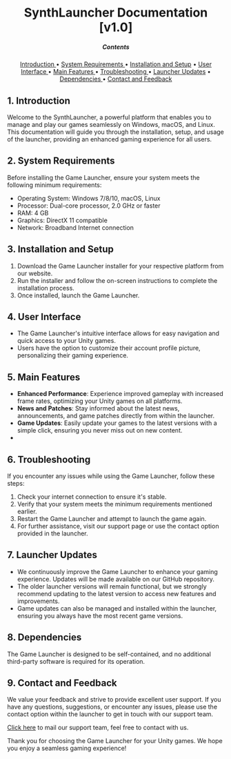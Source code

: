  <h1 align = "center"> SynthLauncher Documentation [v1.0]
 </h1>

 <h5 align = " center "> Contents </h5>
<p align = " center"> 
<a href = "##introduction"> Introduction </a> • <a href = "#system-requirements"> System Requirements </a> • <a href = "#installation-and-setup"> Installation and Setup</a> • <a href = "#user-interface"> User Interface </a> • <a href = "#main-features"> Main Features </a> • <a href = "#trouble-shooting"> Troubleshooting </a> • <a href = "#launcher-updates"> Launcher Updates</a> • <a href = "#denpendencies"> Dependencies </a> • <a href = "#contact-and-feedback"> Contact and Feedback</a>
 
<br>
 
## 1. Introduction
Welcome to the SynthLauncher, a powerful platform that enables you to manage and play our games seamlessly on Windows, macOS, and Linux. This documentation will guide you through the installation, setup, and usage of the launcher, providing an enhanced gaming experience for all users.

## 2. System Requirements

Before installing the Game Launcher, ensure your system meets the following minimum requirements:

- Operating System: Windows 7/8/10, macOS, Linux
- Processor: Dual-core processor, 2.0 GHz or faster
- RAM: 4 GB
- Graphics: DirectX 11 compatible
- Network: Broadband Internet connection

## 3. Installation and Setup

1. Download the Game Launcher installer for your respective platform from our website.
2. Run the installer and follow the on-screen instructions to complete the installation process.
3. Once installed, launch the Game Launcher.

## 4. User Interface

- The Game Launcher's intuitive interface allows for easy navigation and quick access to your Unity games.
- Users have the option to customize their account profile picture, personalizing their gaming experience.

## 5. Main Features

- **Enhanced Performance**: Experience improved gameplay with increased frame rates, optimizing your Unity games on all platforms.
- **News and Patches**: Stay informed about the latest news, announcements, and game patches directly from within the launcher.
- **Game Updates**: Easily update your games to the latest versions with a simple click, ensuring you never miss out on new content.
- 
## 6. Troubleshooting

If you encounter any issues while using the Game Launcher, follow these steps:

1. Check your internet connection to ensure it's stable.
2. Verify that your system meets the minimum requirements mentioned earlier.
3. Restart the Game Launcher and attempt to launch the game again.
4. For further assistance, visit our support page or use the contact option provided in the launcher.

## 7. Launcher Updates

- We continuously improve the Game Launcher to enhance your gaming experience. Updates will be made available on our GitHub repository.
- The older launcher versions will remain functional, but we strongly recommend updating to the latest version to access new features and improvements.
- Game updates can also be managed and installed within the launcher, ensuring you always have the most recent game versions.

## 8. Dependencies

The Game Launcher is designed to be self-contained, and no additional third-party software is required for its operation.

## 9. Contact and Feedback

We value your feedback and strive to provide excellent user support. If you have any questions, suggestions, or encounter any issues, please use the contact option within the launcher to get in touch with our support team.

[Click here](mailto:synthwavesupport@gmail.com) to mail our support team, feel free to contact with us. 


Thank you for choosing the Game Launcher for your Unity games. We hope you enjoy a seamless gaming experience!
